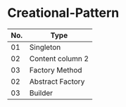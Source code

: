 # Creational-Pattern

No. | Type
------------ | -------------
01 | Singleton
02 | Content column 2
03 | Factory Method
02 | Abstract Factory
03 | Builder
